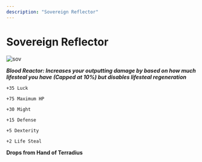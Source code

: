 ```yaml
---
description: "Sovereign Reflector"
---
```


# Sovereign Reflector

![sov](https://cdn.discordapp.com/attachments/1187552567295758487/1188157646797287474/Sovereign_Reflector.png)


***Blood Reactor: Increases your outputting damage by based on how much lifesteal you have (Capped at 10%) but disables lifesteal regeneration***

    +35 Luck

    +75 Maximum HP

    +30 Might

    +15 Defense

    +5 Dexterity

    +2 Life Steal

**Drops from Hand of Terradius** 
